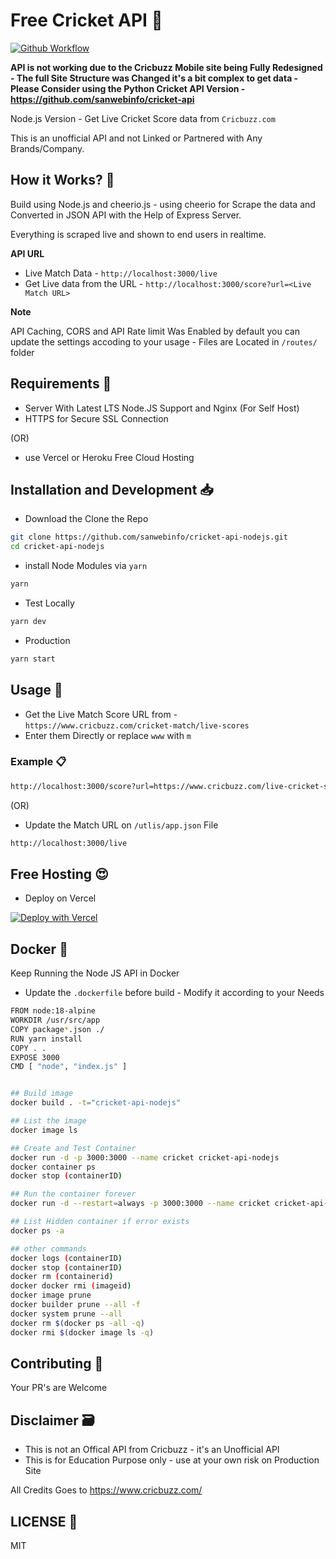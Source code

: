 # Free Cricket API 🏏  

[![Github Workflow](https://github.com/sanwebinfo/cricket-api-nodejs/workflows/server-test/badge.svg)](https://github.com/sanwebinfo/cricket-api-nodejs/actions)  

**API is not working due to the Cricbuzz Mobile site being Fully Redesigned - The full Site Structure was Changed it's a bit complex to get data - Please Consider using the Python Cricket API Version - <https://github.com/sanwebinfo/cricket-api>**  

Node.js Version - Get Live Cricket Score data from `Cricbuzz.com`  

This is an unofficial API and not Linked or Partnered with Any Brands/Company.  

## How it Works? 🤔

Build using Node.js and cheerio.js - using cheerio for Scrape the data and Converted in JSON API with the Help of Express Server.

Everything is scraped live and shown to end users in realtime.  

**API URL**

- Live Match Data - `http://localhost:3000/live`
- Get Live data from the URL - `http://localhost:3000/score?url=<Live Match URL>`  

**Note**

API Caching, CORS and API Rate limit Was Enabled by default you can update the settings accoding to your usage - Files are Located in `/routes/` folder  

## Requirements 📑

- Server With Latest LTS Node.JS Support and Nginx (For Self Host)
- HTTPS for Secure SSL Connection

(OR)

- use Vercel or Heroku Free Cloud Hosting

## Installation and Development 📥

- Download the Clone the Repo

```sh
git clone https://github.com/sanwebinfo/cricket-api-nodejs.git
cd cricket-api-nodejs
```

- install Node Modules via `yarn`

```sh
yarn
```

- Test Locally

```sh
yarn dev
```

- Production

```sh
yarn start
```

## Usage 🍟

- Get the Live Match Score URL from - `https://www.cricbuzz.com/cricket-match/live-scores`
- Enter them Directly or replace `www` with `m`

### Example 📋

```sh
http://localhost:3000/score?url=https://www.cricbuzz.com/live-cricket-scores/30524/53rd-match-indian-premier-league-2020
```

(OR)

- Update the Match URL on `/utlis/app.json` File

```sh
http://localhost:3000/live
```

## Free Hosting 😍

- Deploy on Vercel

[![Deploy with Vercel](https://vercel.com/button)](https://vercel.com/new/git/external?repository-url=https%3A%2F%2Fgithub.com%2Fsanwebinfo%2Fcricket-api-nodejs)  

## Docker 🐬

Keep Running the Node JS API in Docker  

- Update the `.dockerfile` before build - Modify it according to your Needs  

```sh
FROM node:18-alpine
WORKDIR /usr/src/app
COPY package*.json ./
RUN yarn install
COPY . .
EXPOSE 3000
CMD [ "node", "index.js" ]
```

```sh

## Build image
docker build . -t="cricket-api-nodejs"

## List the image
docker image ls

## Create and Test Container
docker run -d -p 3000:3000 --name cricket cricket-api-nodejs
docker container ps
docker stop (containerID)

## Run the container forever
docker run -d --restart=always -p 3000:3000 --name cricket cricket-api-nodejs

## List Hidden container if error exists
docker ps -a

## other commands
docker logs (containerID)
docker stop (containerID)
docker rm (containerid)
docker docker rmi (imageid)
docker image prune
docker builder prune --all -f
docker system prune --all
docker rm $(docker ps -all -q)
docker rmi $(docker image ls -q)
```

## Contributing 🙌

Your PR's are Welcome

## Disclaimer 🗃

- This is not an Offical API from Cricbuzz - it's an Unofficial API
- This is for Education Purpose only - use at your own risk on Production Site

All Credits Goes to <https://www.cricbuzz.com/>

## LICENSE 📕

MIT
